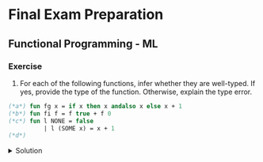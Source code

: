 # Final Exam Preparation

## Functional Programming - ML

### Exercise
1. For each of the following functions, infer whether they are well-typed. If yes, provide the type of the function. Otherwise, explain the type error.
```sml
(*a*) fun fg x = if x then x andalso x else x + 1
(*b*) fun fi f = f true + f 0
(*c*) fun l NONE = false
          | l (SOME x) = x + 1
(*d*) 
```

<details><summary>Solution</summary>
    <p>

```
(a) In else branch, the variable x has bool type but operand + expects x be an int type.
```
   </p></details>
